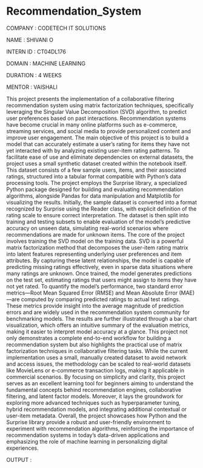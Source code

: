 # Recommendation_System

COMPANY : CODETECH IT SOLUTIONS

NAME : SHIVANI O

INTERN ID : CT04DL176

DOMAIN : MACHINE LEARNING

DURATION : 4 WEEKS

MENTOR : VAISHALI

This project presents the implementation of a collaborative filtering recommendation system using matrix factorization techniques, specifically leveraging the Singular Value Decomposition (SVD) algorithm, to predict user preferences based on past interactions. Recommendation systems have become crucial in many online platforms such as e-commerce, streaming services, and social media to provide personalized content and improve user engagement. The main objective of this project is to build a model that can accurately estimate a user’s rating for items they have not yet interacted with by analyzing existing user-item rating patterns. To facilitate ease of use and eliminate dependencies on external datasets, the project uses a small synthetic dataset created within the notebook itself. This dataset consists of a few sample users, items, and their associated ratings, structured into a tabular format compatible with Python’s data processing tools. The project employs the Surprise library, a specialized Python package designed for building and evaluating recommendation algorithms, alongside Pandas for data manipulation and Matplotlib for visualizing the results. Initially, the sample dataset is converted into a format recognized by Surprise using the Reader class, with explicit definition of the rating scale to ensure correct interpretation. The dataset is then split into training and testing subsets to enable evaluation of the model’s predictive accuracy on unseen data, simulating real-world scenarios where recommendations are made for unknown items. The core of the project involves training the SVD model on the training data. SVD is a powerful matrix factorization method that decomposes the user-item rating matrix into latent features representing underlying user preferences and item attributes. By capturing these latent relationships, the model is capable of predicting missing ratings effectively, even in sparse data situations where many ratings are unknown. Once trained, the model generates predictions on the test set, estimating ratings that users might assign to items they have not yet rated. To quantify the model’s performance, two standard error metrics—Root Mean Squared Error (RMSE) and Mean Absolute Error (MAE)—are computed by comparing predicted ratings to actual test ratings. These metrics provide insight into the average magnitude of prediction errors and are widely used in the recommendation system community for benchmarking models. The results are further illustrated through a bar chart visualization, which offers an intuitive summary of the evaluation metrics, making it easier to interpret model accuracy at a glance. This project not only demonstrates a complete end-to-end workflow for building a recommendation system but also highlights the practical use of matrix factorization techniques in collaborative filtering tasks. While the current implementation uses a small, manually created dataset to avoid network and access issues, the methodology can be scaled to real-world datasets like MovieLens or e-commerce transaction logs, making it applicable in commercial scenarios. By focusing on simplicity and clarity, this project serves as an excellent learning tool for beginners aiming to understand the fundamental concepts behind recommendation engines, collaborative filtering, and latent factor models. Moreover, it lays the groundwork for exploring more advanced techniques such as hyperparameter tuning, hybrid recommendation models, and integrating additional contextual or user-item metadata. Overall, the project showcases how Python and the Surprise library provide a robust and user-friendly environment to experiment with recommendation algorithms, reinforcing the importance of recommendation systems in today’s data-driven applications and emphasizing the role of machine learning in personalizing digital experiences.

OUTPUT : 
